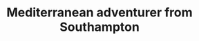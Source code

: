 ---
category: mediterranean
title: Mediterranean adventurer from Southampton
class: mediterranean-adventurer-from-southampton
cruiseline: Princess Cruises, Emerald Princess
special-info: Last minute special offer
price: 939
nights: 14
cruise-url: http://www.planetcruise.co.uk/princess-cruises/emerald-princess/14-may-2016/95274?referrersiteid=970
---
